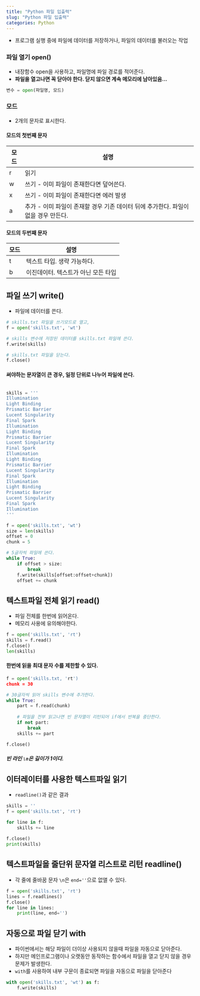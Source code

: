 ```yaml
---
title: "Python 파일 입출력"
slug: "Python 파일 입출력"
categories: Python
---
```



- 프로그램 실행 중에 파일에 데이터를 저장하거나, 파일의 데이터를 불러오는 작업

### 파일 열기 open()

- 내장함수 open을 사용하고, 파일명에 파일 경로를 적어준다.
- **파일을 열고나면 꼭 닫아야 한다. 닫지 않으면 계속 메모리에 남아있음...**

```python
변수 = open(파일명, 모드)
```

### 모드

- 2개의 문자로 표시한다.

#### 모드의 첫번째 문자

|모드|설명|
|---|---|
|r|읽기|
|w|쓰기 - 이미 파일이 존재한다면 덮어쓴다.|
|x|쓰기 - 이미 파일이 존재한다면 에러 발생|
|a|추가 - 이미 파일이 존재할 경우 기존 데이터 뒤에 추가한다. 파일이 없을 경우 만든다.|

#### 모드의 두번째 문자

|모드|설명|
|---|---|
|t|텍스트 타입. 생략 가능하다.|
|b|이진데이터. 텍스트가 아닌 모든 타입|

## 파일 쓰기 write()

 - 파일에 데이터를 쓴다.

```python
# skills.txt 파일을 쓰기모드로 열고,
f = open('skills.txt', 'wt')

# skills 변수에 저장된 데이터를 skills.txt 파일에 쓴다.
f.write(skills)

# skills.txt 파일을 닫는다.
f.close()
```

#### 써야하는 문자열이 큰 경우, 일정 단위로 나누어 파일에 쓴다.

```python

skills = '''
Illumination
Light Binding
Prismatic Barrier
Lucent Singularity
Final Spark
Illumination
Light Binding
Prismatic Barrier
Lucent Singularity
Final Spark
Illumination
Light Binding
Prismatic Barrier
Lucent Singularity
Final Spark
Illumination
Light Binding
Prismatic Barrier
Lucent Singularity
Final Spark
Illumination
'''

f = open('skills.txt', 'wt')
size = len(skills)
offset = 0
chunk = 5

# 5글자씩 파일에 쓴다.
while True:
	if offset > size:
		break
	f.write(skills[offset:offset+chunk])
	offset += chunk
```
	
## 텍스트파일 전체 읽기 read()

- 파일 전체를 한번에 읽어온다.
- 메모리 사용에 유의해야한다.

```python
f = open('skills.txt', 'rt')
skills = f.read()
f.close()
len(skills)
```

#### 한번에 읽을 최대 문자 수를 제한할 수 있다.

```python
f = open('skills.txt, 'rt')
chunk = 30

# 30글자씩 읽어 skills 변수에 추가한다.
while True:
	part = f.read(chunk)
	
	# 파일을 전부 읽고나면 빈 문자열이 리턴되어 if에서 반복을 중단한다.
	if not part:
		break
	skills += part

f.close()
```

##### 빈 라인 `\n`은 길이가 1이다.

## 이터레이터를 사용한 텍스트파일 읽기

- `readline()`과 같은 결과

```python
skills = ''
f = open('skills.txt', 'rt')

for line in f:
	skills += line
	
f.close()
print(skills)
```

## 텍스트파일을 줄단위 문자열 리스트로 리턴 readline()

- 각 줄에 줄바꿈 문자 `\n`은 `end=''`으로 없앨 수 있다.

```python
f = open('skills.txt', 'rt')
lines = f.readlines()
f.close()
for line in lines:
    print(line, end='')

```

## 자동으로 파일 닫기 with

- 파이썬에서는 해당 파일이 더이상 사용되지 않을때 파일을 자동으로 닫아준다.
- 하지만 메인프로그램이나 오랫동안 동작하는 함수에서 파일을 열고 닫지 않을 경우 문제가 발생한다.
- `with`를 사용하여 내부 구문이 종료되면 파일을 자동으로 파일을 닫아준다

```python
with open('skills.txt', 'wt') as f:
	f.write(skills)
```

